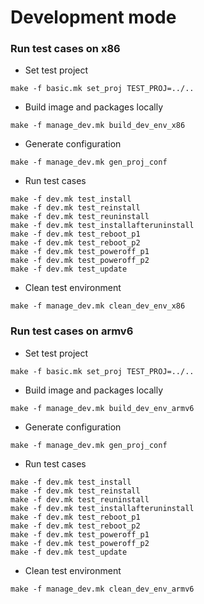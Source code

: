 # Development mode
### Run test cases on x86
* Set test project
```
make -f basic.mk set_proj TEST_PROJ=../..
```
* Build image and packages locally
```
make -f manage_dev.mk build_dev_env_x86
```

* Generate configuration 
```
make -f manage_dev.mk gen_proj_conf 
```

* Run test cases
```
make -f dev.mk test_install
make -f dev.mk test_reinstall
make -f dev.mk test_reuninstall
make -f dev.mk test_installafteruninstall
make -f dev.mk test_reboot_p1
make -f dev.mk test_reboot_p2
make -f dev.mk test_poweroff_p1
make -f dev.mk test_poweroff_p2
make -f dev.mk test_update
```
* Clean test environment
```
make -f manage_dev.mk clean_dev_env_x86 
```



### Run test cases on armv6
* Set test project
```
make -f basic.mk set_proj TEST_PROJ=../..
```
* Build image and packages locally
```
make -f manage_dev.mk build_dev_env_armv6
```

* Generate configuration 
```
make -f manage_dev.mk gen_proj_conf 
```



* Run test cases
```
make -f dev.mk test_install
make -f dev.mk test_reinstall
make -f dev.mk test_reuninstall
make -f dev.mk test_installafteruninstall
make -f dev.mk test_reboot_p1
make -f dev.mk test_reboot_p2
make -f dev.mk test_poweroff_p1
make -f dev.mk test_poweroff_p2
make -f dev.mk test_update
```


* Clean test environment
```
make -f manage_dev.mk clean_dev_env_armv6
```
